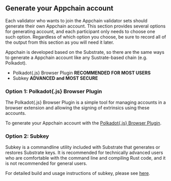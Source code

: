 ## Generate your Appchain account

Each validator who wants to join the Appchain validator sets should generate their own Appchain account. This section provides several options for generating account, and each participant only needs to choose one such option. Regardless of which option you choose, be sure to record all of the output from this section as you will need it later.

Appchain is developed based on the Substrate, so there are the same ways to generate a Appchain account like any Sustrate-based chain (e.g. Polkadot).

* Polkadot{.js} Browser Plugin **RECOMMENDED FOR MOST USERS**
* Subkey **ADVANCED and MOST SECURE**

### Option 1: Polkadot{.js} Browser Plugin

The Polkadot{.js} Browser Plugin is a simple tool for managing accounts in a browser extension and allowing the signing of extrinsics using these accounts.

To generate your Appchain account with the [Polkadot{.js} Browser Plugin](https://wiki.polkadot.network/docs/en/learn-account-generation#polkadotjs-browser-plugin).

### Option 2: Subkey

Subkey is a commandline utility included with Substrate that generates or restores Substrate keys. It is recommended for technically advanced users who are comfortable with the command line and compiling Rust code, and it is not recommended for general users.

For detailed build and usage instructions of subkey, please see [here](https://github.com/paritytech/substrate/tree/master/bin/utils/subkey).